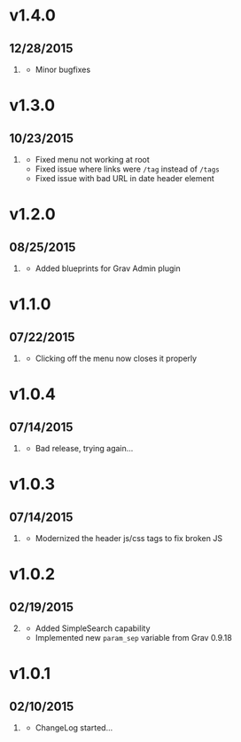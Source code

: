 # v1.4.0
## 12/28/2015

1. [](#bugfix)
    * Minor bugfixes    

# v1.3.0
## 10/23/2015

1. [](#bugfix)
    * Fixed menu not working at root    
    * Fixed issue where links were `/tag` instead of `/tags`
    * Fixed issue with bad URL in date header element

# v1.2.0
## 08/25/2015

1. [](#improved)
    * Added blueprints for Grav Admin plugin

# v1.1.0
## 07/22/2015

1. [](#bugfix)
    * Clicking off the menu now closes it properly

# v1.0.4
## 07/14/2015

1. [](#bugfix)
    * Bad release, trying again...

# v1.0.3
## 07/14/2015

1. [](#bugfix)
    * Modernized the header js/css tags to fix broken JS

# v1.0.2
## 02/19/2015

2. [](#improved)
	* Added SimpleSearch capability
    * Implemented new `param_sep` variable from Grav 0.9.18

# v1.0.1
## 02/10/2015

1. [](#new)
    * ChangeLog started...
